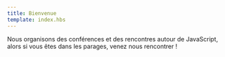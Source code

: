 ```yaml
---
title: Bienvenue
template: index.hbs
---
```


Nous organisons des conférences et des rencontres autour de JavaScript, alors si
vous êtes dans les parages, venez nous rencontrer !
